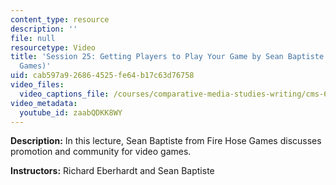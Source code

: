 ```yaml
---
content_type: resource
description: ''
file: null
resourcetype: Video
title: 'Session 25: Getting Players to Play Your Game by Sean Baptiste (Fire Hose
  Games)'
uid: cab597a9-2686-4525-fe64-b17c63d76758
video_files:
  video_captions_file: /courses/comparative-media-studies-writing/cms-611j-creating-video-games-fall-2014/lecture-videos/lecture-25-getting-players-to-your-game-guest-lecture-by-sean-baptiste/zaabQDKK8WY.vtt
video_metadata:
  youtube_id: zaabQDKK8WY
---
```


**Description:** In this lecture, Sean Baptiste from Fire Hose Games discusses promotion and community for video games.

**Instructors:** Richard Eberhardt and Sean Baptiste